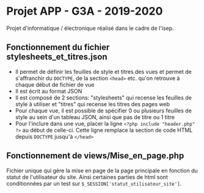 # Projet APP - G3A - 2019-2020
Projet d'informatique / électronique réalisé dans le cadre de l'isep.

## Fonctionnement du fichier stylesheets_et_titres.json
- Il permet de définir les feuilles de style et titres des vues et permet de s'affranchir du ```DOCTYPE```, de la section ```<head>``` etc. qu'on retrouve à chaque début de fichier de vue
- Il est écrit au format JSON
- Il est composé de 2 sections: "stylesheets" qui recense les feuilles de style à utiliser et "titres" qui recense les titres des pages web
- Pour chaque vue, il est possible de spécifier 0 ou plusieurs feuilles de style au sein d'un tableau JSON, ainsi que pas de titre ou 1 titre
- Pour l'inclure dans une vue, placer la ligne ```<?php include "header.php" ?>``` au début de celle-ci. Cette ligne remplace la section de code HTML depuis ```DOCTYPE``` jusqu'à ```</head>```

## Fonctionnement de views/Mise_en_page.php
Fichier unique qui gère la mise en page de la page principale en fonction du statut de l'utilisateur du site. Ainsi certaines parties de html sont conditionnées par un test sur ```$_SESSION['statut_utilisateur_site']```.
